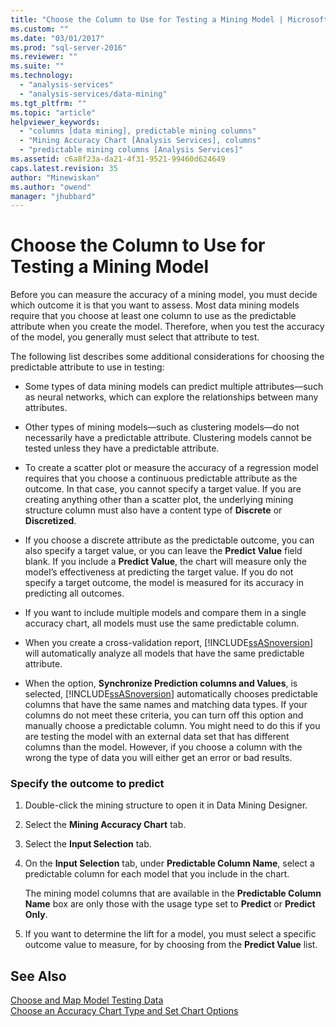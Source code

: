 ```yaml
---
title: "Choose the Column to Use for Testing a Mining Model | Microsoft Docs"
ms.custom: ""
ms.date: "03/01/2017"
ms.prod: "sql-server-2016"
ms.reviewer: ""
ms.suite: ""
ms.technology: 
  - "analysis-services"
  - "analysis-services/data-mining"
ms.tgt_pltfrm: ""
ms.topic: "article"
helpviewer_keywords: 
  - "columns [data mining], predictable mining columns"
  - "Mining Accuracy Chart [Analysis Services], columns"
  - "predictable mining columns [Analysis Services]"
ms.assetid: c6a8f23a-da21-4f31-9521-99460d624649
caps.latest.revision: 35
author: "Minewiskan"
ms.author: "owend"
manager: "jhubbard"
---
```

# Choose the Column to Use for Testing a Mining Model
  Before you can measure the accuracy of a mining model, you must decide which outcome it is that you want to assess. Most data mining models require that you choose at least one column to use as the predictable attribute when you create the model. Therefore, when you test the accuracy of the model, you generally must select that attribute to test.  
  
 The following list describes some additional considerations for choosing the predictable attribute to use in testing:  
  
-   Some types of data mining models can predict multiple attributes—such as neural networks, which can explore the relationships between many attributes.  
  
-   Other types of mining models—such as clustering models—do not necessarily have a predictable attribute. Clustering models cannot be tested unless they have a predictable attribute.  
  
-   To create a scatter plot or measure the accuracy of a regression model requires that you choose a continuous predictable attribute as the outcome. In that case, you cannot specify a target value. If you are creating anything other than a scatter plot, the underlying mining structure column must also have a content type of **Discrete** or **Discretized**.  
  
-   If you choose a discrete attribute as the predictable outcome, you can also specify a target value, or you can leave the **Predict Value** field blank. If you include a **Predict Value**, the chart will measure only the model’s effectiveness at predicting the target value. If you do not specify a target outcome, the model is measured for its accuracy in predicting all outcomes.  
  
-   If you want to include multiple models and compare them in a single accuracy chart, all models must use the same predictable column.  
  
-   When you create a cross-validation report, [!INCLUDE[ssASnoversion](../../includes/ssasnoversion-md.md)] will automatically analyze all models that have the same predictable attribute.  
  
-   When the option, **Synchronize Prediction columns and Values**, is selected, [!INCLUDE[ssASnoversion](../../includes/ssasnoversion-md.md)] automatically chooses predictable columns that have the same names and matching data types. If your columns do not meet these criteria, you can turn off this option and manually choose a predictable column. You might need to do this if you are testing the model with an external data set that has different columns than the model. However, if you choose a column with the wrong the type of data you will either get an error or bad results.  
  
### Specify the outcome to predict  
  
1.  Double-click the mining structure to open it in Data Mining Designer.  
  
2.  Select the **Mining Accuracy Chart** tab.  
  
3.  Select the **Input Selection** tab.  
  
4.  On the **Input Selection** tab, under **Predictable Column Name**, select a predictable column for each model that you include in the chart.  
  
     The mining model columns that are available in the **Predictable Column Name** box are only those with the usage type set to **Predict** or **Predict Only**.  
  
5.  If you want to determine the lift for a model, you must select a specific outcome value to measure, for by choosing from the **Predict Value** list.  
  
## See Also  
 [Choose and Map Model Testing Data](../../analysis-services/data-mining/choose-and-map-model-testing-data.md)   
 [Choose an Accuracy Chart Type and Set Chart Options](../../analysis-services/data-mining/choose-an-accuracy-chart-type-and-set-chart-options.md)  
  
  